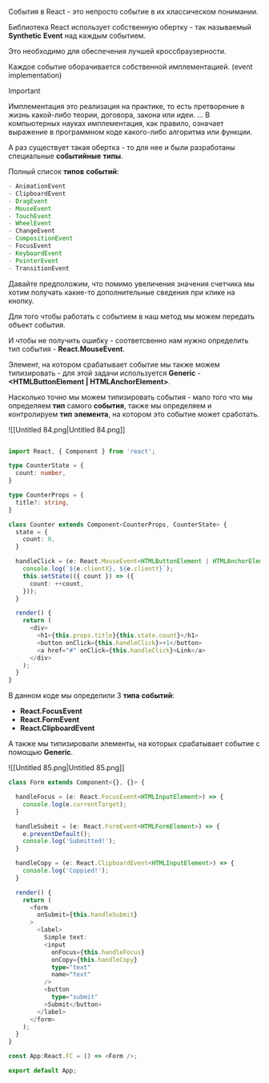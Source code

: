   

События в React - это непросто событие в их классическом понимании.

Библиотека React использует собственную обертку - так называемый **Synthetic** **Event** над каждым событием.

Это необходимо для обеспечения лучшей кроссбраузерности.

Каждое событие оборачивается собственной имплементацией. (event implementation)

> [!important]  
> Имплементация это реализация на практике, то есть претворение в жизнь какой-либо теории, договора, закона или идеи. ... В компьютерных науках имплементация, как правило, означает выражение в программном коде какого-либо алгоритма или функции.  

А раз существует такая обертка - то для нее и были разработаны специальные **событийные** **типы**.

Полный список **типов** **событий**:

```TypeScript
- AnimationEvent
- ClipboardEvent
- DragEvent
- MouseEvent
- TouchEvent
- WheelEvent
- ChangeEvent
- CompositionEvent
- FocusEvent
- KeyboardEvent
- PointerEvent
- TransitionEvent
```

Давайте предположим, что помимо увеличения значения счетчика мы хотим получать какие-то дополнительные сведения при клике на кнопку.

Для того чтобы работать с событием в наш метод мы можем передать объект события.

И чтобы не получить ошибку - соответсвенно нам нужно определить тип события - **React.MouseEvent**.

Элемент, на котором срабатывает событие мы также можем типизировать - для этой задачи используется **Generic** - **<HTMLButtonElement | HTMLAnchorElement>**.

Насколько точно мы можем типизировать события - мало того что мы определяем **тип** самого **события**, также мы определяем и контролируем **тип** **элемента**, на котором это событие может сработать.

![[Untitled 84.png|Untitled 84.png]]

```TypeScript

import React, { Component } from 'react';

type CounterState = {
  count: number,
}

type CounterProps = {
  title?: string, 
}

class Counter extends Component<CounterProps, CounterState> {
  state = {
    count: 0,
  }

  handleClick = (e: React.MouseEvent<HTMLButtonElement | HTMLAnchorElement>) => {
    console.log(`${e.clientX}, ${e.clientY}`);
    this.setState(({ count }) => ({
      count: ++count,
    }));
  }

  render() {
    return (
      <div>
        <h1>{this.props.title}{this.state.count}</h1>
        <button onClick={this.handleClick}>+1</button>
        <a href="#" onClick={this.handleClick}>Link</a>
      </div>
    );
  }
}
```

В данном коде мы определили 3 **типа** **событий**:

- **React.FocusEvent**
- **React.FormEvent**
- **React.ClipboardEvent**

А также мы типизировали элементы, на которых срабатывает событие с помощью **Generic**.

![[Untitled 85.png|Untitled 85.png]]

```TypeScript
class Form extends Component<{}, {}> {

  handleFocus = (e: React.FocusEvent<HTMLInputElement>) => {
    console.log(e.currentTarget);
  }

  handleSubmit = (e: React.FormEvent<HTMLFormElement>) => {
    e.preventDefault();
    console.log('Submitted!');
  }

  handleCopy = (e: React.ClipboardEvent<HTMLInputElement>) => {
    console.log('Coppied!');
  }

  render() {
    return (
      <form
        onSubmit={this.handleSubmit}
      >
        <label>
          Simple text:
          <input
            onFocus={this.handleFocus}
            onCopy={this.handleCopy}
            type="text"
            name="text"
          />
          <button
            type="submit"
          >Submit</button>
        </label>
      </form>
    );
  }
}

const App:React.FC = () => <Form />;

export default App;
```